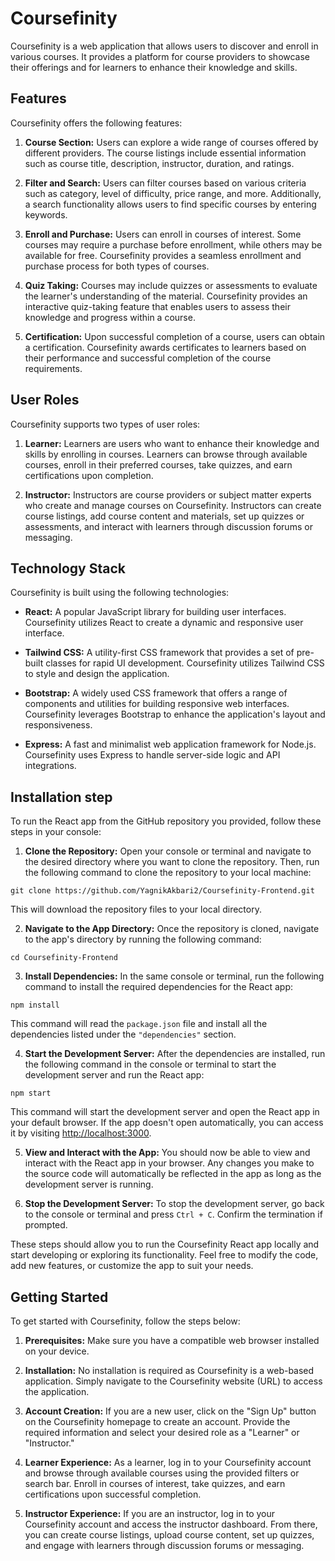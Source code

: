 # Coursefinity

Coursefinity is a web application that allows users to discover and enroll in various courses. It provides a platform for course providers to showcase their offerings and for learners to enhance their knowledge and skills.

## Features

Coursefinity offers the following features:

1. **Course Section:** Users can explore a wide range of courses offered by different providers. The course listings include essential information such as course title, description, instructor, duration, and ratings.

2. **Filter and Search:** Users can filter courses based on various criteria such as category, level of difficulty, price range, and more. Additionally, a search functionality allows users to find specific courses by entering keywords.

3. **Enroll and Purchase:** Users can enroll in courses of interest. Some courses may require a purchase before enrollment, while others may be available for free. Coursefinity provides a seamless enrollment and purchase process for both types of courses.

4. **Quiz Taking:** Courses may include quizzes or assessments to evaluate the learner's understanding of the material. Coursefinity provides an interactive quiz-taking feature that enables users to assess their knowledge and progress within a course.

5. **Certification:** Upon successful completion of a course, users can obtain a certification. Coursefinity awards certificates to learners based on their performance and successful completion of the course requirements.

## User Roles

Coursefinity supports two types of user roles:

1. **Learner:** Learners are users who want to enhance their knowledge and skills by enrolling in courses. Learners can browse through available courses, enroll in their preferred courses, take quizzes, and earn certifications upon completion.

2. **Instructor:** Instructors are course providers or subject matter experts who create and manage courses on Coursefinity. Instructors can create course listings, add course content and materials, set up quizzes or assessments, and interact with learners through discussion forums or messaging.

## Technology Stack

Coursefinity is built using the following technologies:

- **React:** A popular JavaScript library for building user interfaces. Coursefinity utilizes React to create a dynamic and responsive user interface.

- **Tailwind CSS:** A utility-first CSS framework that provides a set of pre-built classes for rapid UI development. Coursefinity utilizes Tailwind CSS to style and design the application.

- **Bootstrap:** A widely used CSS framework that offers a range of components and utilities for building responsive web interfaces. Coursefinity leverages Bootstrap to enhance the application's layout and responsiveness.

- **Express:** A fast and minimalist web application framework for Node.js. Coursefinity uses Express to handle server-side logic and API integrations.

## Installation step

To run the React app from the GitHub repository you provided, follow these steps in your console:

1. **Clone the Repository:** Open your console or terminal and navigate to the desired directory where you want to clone the repository. Then, run the following command to clone the repository to your local machine:

```
git clone https://github.com/YagnikAkbari2/Coursefinity-Frontend.git
```

This will download the repository files to your local directory.

2. **Navigate to the App Directory:** Once the repository is cloned, navigate to the app's directory by running the following command:

```
cd Coursefinity-Frontend
```

3. **Install Dependencies:** In the same console or terminal, run the following command to install the required dependencies for the React app:

```
npm install
```

This command will read the `package.json` file and install all the dependencies listed under the `"dependencies"` section.

4. **Start the Development Server:** After the dependencies are installed, run the following command in the console or terminal to start the development server and run the React app:

```
npm start
```

This command will start the development server and open the React app in your default browser. If the app doesn't open automatically, you can access it by visiting [http://localhost:3000](http://localhost:3000).

5. **View and Interact with the App:** You should now be able to view and interact with the React app in your browser. Any changes you make to the source code will automatically be reflected in the app as long as the development server is running.

6. **Stop the Development Server:** To stop the development server, go back to the console or terminal and press `Ctrl + C`. Confirm the termination if prompted.

These steps should allow you to run the Coursefinity React app locally and start developing or exploring its functionality. Feel free to modify the code, add new features, or customize the app to suit your needs.

## Getting Started

To get started with Coursefinity, follow the steps below:

1. **Prerequisites:** Make sure you have a compatible web browser installed on your device.

2. **Installation:** No installation is required as Coursefinity is a web-based application. Simply navigate to the Coursefinity website (URL) to access the application.

3. **Account Creation:** If you are a new user, click on the "Sign Up" button on the Coursefinity homepage to create an account. Provide the required information and select your desired role as a "Learner" or "Instructor."

4. **Learner Experience:** As a learner, log in to your Coursefinity account and browse through available courses using the provided filters or search bar. Enroll in courses of interest, take quizzes, and earn certifications upon successful completion.

5. **Instructor Experience:** If you are an instructor, log in to your Coursefinity account and access the instructor dashboard. From there, you can create course listings, upload course content, set up quizzes, and engage with learners through discussion forums or messaging.

<!-- Thank you for choosing Coursefinity! We hope you have a great learning experience. -->

